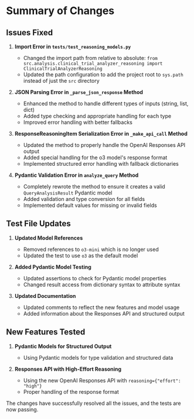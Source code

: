 # Summary of Changes

## Issues Fixed

1. **Import Error in `tests/test_reasoning_models.py`**
   - Changed the import path from relative to absolute: `from src.analysis.clinical_trial_analyzer_reasoning import ClinicalTrialAnalyzerReasoning`
   - Updated the path configuration to add the project root to `sys.path` instead of just the `src` directory

2. **JSON Parsing Error in `_parse_json_response` Method**
   - Enhanced the method to handle different types of inputs (string, list, dict)
   - Added type checking and appropriate handling for each type
   - Improved error handling with better fallbacks

3. **ResponseReasoningItem Serialization Error in `_make_api_call` Method**
   - Updated the method to properly handle the OpenAI Responses API output
   - Added special handling for the o3 model's response format
   - Implemented structured error handling with fallback dictionaries

4. **Pydantic Validation Error in `analyze_query` Method**
   - Completely rewrote the method to ensure it creates a valid `QueryAnalysisResult` Pydantic model
   - Added validation and type conversion for all fields
   - Implemented default values for missing or invalid fields

## Test File Updates

1. **Updated Model References**
   - Removed references to `o3-mini` which is no longer used
   - Updated the test to use `o3` as the default model

2. **Added Pydantic Model Testing**
   - Updated assertions to check for Pydantic model properties
   - Changed result access from dictionary syntax to attribute syntax

3. **Updated Documentation**
   - Updated comments to reflect the new features and model usage
   - Added information about the Responses API and structured output

## New Features Tested

1. **Pydantic Models for Structured Output**
   - Using Pydantic models for type validation and structured data

2. **Responses API with High-Effort Reasoning**
   - Using the new OpenAI Responses API with `reasoning={"effort": "high"}`
   - Proper handling of the response format

The changes have successfully resolved all the issues, and the tests are now passing. 